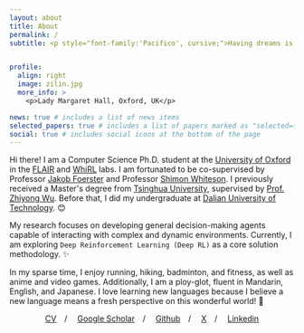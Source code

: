 ```yaml
---
layout: about
title: About
permalink: /
subtitle: <p style="font-family:'Pacifico', cursive;">Having dreams is what makes life tolerable.</p>


profile:
  align: right
  image: zilin.jpg
  more_info: >
    <p>Lady Margaret Hall, Oxford, UK</p>

news: true # includes a list of news items
selected_papers: true # includes a list of papers marked as "selected={true}"
social: true # includes social icons at the bottom of the page
---
```


Hi there! I am a Computer Science Ph.D. student at the [University of Oxford](https://www.ox.ac.uk/) in the [FLAIR](https://foersterlab.com/) and [WhiRL](https://whirl.cs.ox.ac.uk/) labs. I am fortunated to be co-supervised by Professor [Jakob Foerster](https://www.jakobfoerster.com/) and Professor [Shimon Whiteson](https://www.cs.ox.ac.uk/people/shimon.whiteson/). I previously received a Master's degree from [Tsinghua University](https://www.tsinghua.edu.cn/en/), supervised by [Prof. Zhiyong Wu](https://thuhcsi.github.io/zywu.html). Before that, I did my undergraduate at [Dalian University of Technology](https://en.dlut.edu.cn/). :blush:

My research focuses on developing general decision-making agents capable of interacting with complex and dynamic environments. Currently, I am exploring `Deep Reinforcement Learning (Deep RL)` as a core solution methodology. :sparkles:

In my sparse time, I enjoy running, hiking, badminton, and fitness, as well as anime and video games. Additionally, I am a ploy-glot, fluent in Mandarin, English, and Japanese.
I love learning new languages because I believe a new language means a fresh perspective on this wonderful world! :dizzy:


<p align="center"><a href="https://zerlinwang.github.io/assets/pdf/cv_zilin_wang.pdf">CV</a>&emsp;/
&emsp;<a href="https://scholar.google.com/citations?user=rVky_6EAAAAJ&hl=en">Google Scholar</a>&emsp;/
&emsp;<a href="https://github.com/zerlinwang">Github</a>&emsp;/
&emsp;<a href="https://x.com/nirhso">X</a>&emsp;/
&emsp;<a href="https://www.linkedin.com/in/zilin-wang-67929228a/">Linkedin</a>
<!-- &emsp;<a href="https://twitter.com/yaru_niu">Twitter</a>&emsp;/ -->
</p>